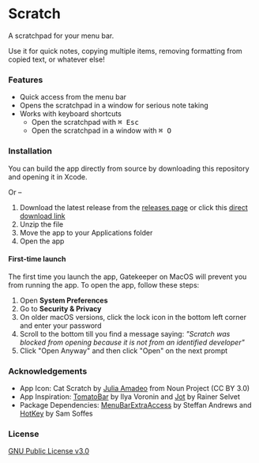 # Scratch
A scratchpad for your menu bar. 

Use it for quick notes, copying multiple items, removing formatting from copied text, or whatever else!

### Features
- Quick access from the menu bar
- Opens the scratchpad in a window for serious note taking
- Works with keyboard shortcuts
  - Open the scratchpad with <kbd>⌘ Esc</kbd>
  - Open the scratchpad in a window with <kbd>⌘ O</kbd>

### Installation
You can build the app directly from source by downloading this repository and opening it in Xcode.

Or –
1. Download the latest release from the [releases page](https://github.com/gsidhu/Scratch/releases/latest) or click this [direct download link](https://github.com/gsidhu/Scratch/releases/download/v1.0.0/Scratch.v1.0.0.zip)
2. Unzip the file
3. Move the app to your Applications folder
4. Open the app

#### First-time launch
The first time you launch the app, Gatekeeper on MacOS will prevent you from running the app. To open the app, follow these steps:
1. Open **System Preferences**
2. Go to **Security & Privacy**
3. On older macOS versions, click the lock icon in the bottom left corner and enter your password
4. Scroll to the bottom till you find a message saying: _"Scratch was blocked from opening because it is not from an identified developer"_
5. Click "Open Anyway" and then click "Open" on the next prompt

### Acknowledgements
- App Icon: Cat Scratch by [Julia Amadeo](https://thenounproject.com/browse/icons/term/cat-scratch/) from Noun Project (CC BY 3.0)
- App Inspiration: [TomatoBar](github.com/ivoronin/tomatobar/) by Ilya Voronin and [Jot](https://github.com/tiivik/Jot) by Rainer Selvet
- Package Dependencies: [MenuBarExtraAccess](github.com/orchetect/menubarextraaccess) by Steffan Andrews and [HotKey](github.com/soffes/HotKey) by Sam Soffes

### License
[GNU Public License v3.0](/LICENSE)